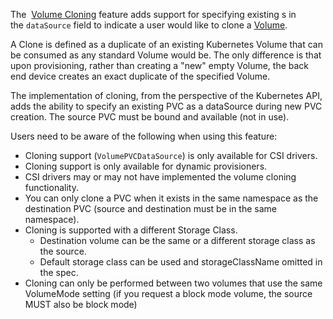 The [](https://kubernetes.io/docs/concepts/storage/volumes/#csi) [Volume Cloning](https://kubernetes.io/docs/concepts/storage/volume-pvc-datasource/) feature adds support for specifying existing [](https://kubernetes.io/docs/concepts/storage/persistent-volumes/#persistentvolumeclaims)s in the `dataSource` field to indicate a user would like to clone a [Volume](https://kubernetes.io/docs/concepts/storage/volumes/).

A Clone is defined as a duplicate of an existing Kubernetes Volume that can be consumed as any standard Volume would be. The only difference is that upon provisioning, rather than creating a "new" empty Volume, the back end device creates an exact duplicate of the specified Volume.

The implementation of cloning, from the perspective of the Kubernetes API, adds the ability to specify an existing PVC as a dataSource during new PVC creation. The source PVC must be bound and available (not in use).

Users need to be aware of the following when using this feature:

- Cloning support (`VolumePVCDataSource`) is only available for CSI drivers.
- Cloning support is only available for dynamic provisioners.
- CSI drivers may or may not have implemented the volume cloning functionality.
- You can only clone a PVC when it exists in the same namespace as the destination PVC (source and destination must be in the same namespace).
- Cloning is supported with a different Storage Class.
    - Destination volume can be the same or a different storage class as the source.
    - Default storage class can be used and storageClassName omitted in the spec.
- Cloning can only be performed between two volumes that use the same VolumeMode setting (if you request a block mode volume, the source MUST also be block mode)